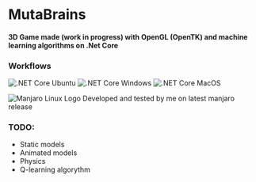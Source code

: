 # MutaBrains

#### 3D Game made (work in progress) with OpenGL (OpenTK) and machine learning algorithms on .Net Core

### Workflows
![.NET Core Ubuntu](https://github.com/alehlipka/MutaBrains/workflows/.NET%20Core%20Ubuntu/badge.svg)
![.NET Core Windows](https://github.com/alehlipka/MutaBrains/workflows/.NET%20Core%20Windows/badge.svg)
![.NET Core MacOS](https://github.com/alehlipka/MutaBrains/workflows/.NET%20Core%20MacOS/badge.svg)

![Manjaro Linux Logo](https://upload.wikimedia.org/wikipedia/commons/thumb/3/3e/Manjaro-logo.svg/100px-Manjaro-logo.svg.png)
Developed and tested by me on latest manjaro release

### TODO:
* Static models
* Animated models
* Physics
* Q-learning algorythm
